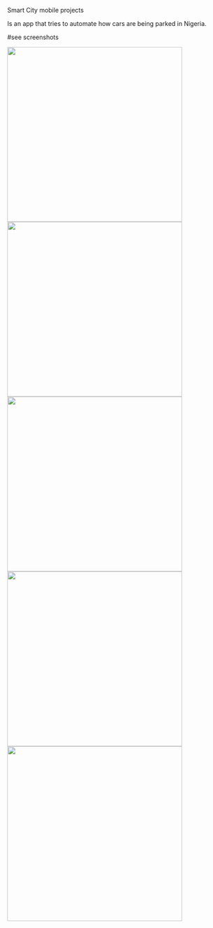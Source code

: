 
Smart City mobile projects

Is an app that tries to automate how cars are being parked in Nigeria.

#see screenshots

<img src='https://user-images.githubusercontent.com/7842458/53991215-6591da00-412a-11e9-9e7f-92d408ecf550.png' height='400' >

<img src='https://user-images.githubusercontent.com/7842458/53991314-983bd280-412a-11e9-93c2-90e848c6d395.png' height='400' >

<img src='https://user-images.githubusercontent.com/7842458/53991319-9b36c300-412a-11e9-8b8a-226d62023298.png' height='400' >

<img src='https://user-images.githubusercontent.com/7842458/53991335-a7bb1b80-412a-11e9-87d5-905f40b64e91.png' height='400' >

<img src='https://user-images.githubusercontent.com/7842458/53991341-ac7fcf80-412a-11e9-83c6-273f9c2af6a6.png' height='400' >


